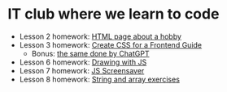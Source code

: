 # IT club where we learn to code

* Lesson 2 homework: [HTML page about a hobby](https://cynical-goldfinch.github.io/it-club/02-hobby/)
* Lesson 3 homework: [Create CSS for a Frontend Guide](https://cynical-goldfinch.github.io/it-club/03-frontend-guide/)
  * Bonus: [the same done by ChatGPT](https://cynical-goldfinch.github.io/it-club/03-frontend-guide/styled-by-ai.html)
* Lesson 6 homework: [Drawing with JS](https://cynical-goldfinch.github.io/it-club/06-pretty-circles/)
* Lesson 7 homework: [JS Screensaver](https://cynical-goldfinch.github.io/it-club/07-screensaver/)
* Lesson 8 homework: [String and array exercises](https://cynical-goldfinch.github.io/it-club/08-string-and-array-exercises/)
